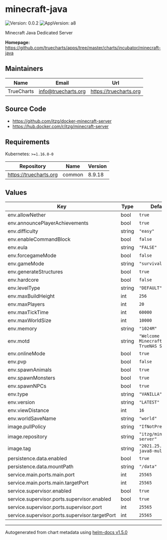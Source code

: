 # minecraft-java

![Version: 0.0.2](https://img.shields.io/badge/Version-0.0.2-informational?style=flat-square) ![AppVersion: a8](https://img.shields.io/badge/AppVersion-a8-informational?style=flat-square)

Minecraft Java Dedicated Server

**Homepage:** <https://github.com/truecharts/apps/tree/master/charts/incubator/minecraft-java>

## Maintainers

| Name | Email | Url |
| ---- | ------ | --- |
| TrueCharts | info@truecharts.org | https://truecharts.org |

## Source Code

* <https://github.com/itzg/docker-minecraft-server>
* <https://hub.docker.com/r/itzg/minecraft-server>

## Requirements

Kubernetes: `>=1.16.0-0`

| Repository | Name | Version |
|------------|------|---------|
| https://truecharts.org | common | 8.9.18 |

## Values

| Key | Type | Default | Description |
|-----|------|---------|-------------|
| env.allowNether | bool | `true` |  |
| env.announcePlayerAchievements | bool | `true` |  |
| env.difficulty | string | `"easy"` |  |
| env.enableCommandBlock | bool | `false` |  |
| env.eula | string | `"FALSE"` |  |
| env.forcegameMode | bool | `false` |  |
| env.gameMode | string | `"survival"` |  |
| env.generateStructures | bool | `true` |  |
| env.hardcore | bool | `false` |  |
| env.levelType | string | `"DEFAULT"` |  |
| env.maxBuildHeight | int | `256` |  |
| env.maxPlayers | int | `20` |  |
| env.maxTickTime | int | `60000` |  |
| env.maxWorldSize | int | `10000` |  |
| env.memory | string | `"1024M"` |  |
| env.motd | string | `"Welcome to Minecraft on TrueNAS Scale!"` |  |
| env.onlineMode | bool | `true` |  |
| env.pvp | bool | `false` |  |
| env.spawnAnimals | bool | `true` |  |
| env.spawnMonsters | bool | `true` |  |
| env.spawnNPCs | bool | `true` |  |
| env.type | string | `"VANILLA"` |  |
| env.version | string | `"LATEST"` |  |
| env.viewDistance | int | `16` |  |
| env.worldSaveName | string | `"world"` |  |
| image.pullPolicy | string | `"IfNotPresent"` |  |
| image.repository | string | `"itzg/minecraft-server"` |  |
| image.tag | string | `"2021.25.0-java8-multiarch"` |  |
| persistence.data.enabled | bool | `true` |  |
| persistence.data.mountPath | string | `"/data"` |  |
| service.main.ports.main.port | int | `25565` |  |
| service.main.ports.main.targetPort | int | `25565` |  |
| service.supervisor.enabled | bool | `true` |  |
| service.supervisor.ports.supervisor.enabled | bool | `true` |  |
| service.supervisor.ports.supervisor.port | int | `25565` |  |
| service.supervisor.ports.supervisor.targetPort | int | `25565` |  |

----------------------------------------------
Autogenerated from chart metadata using [helm-docs v1.5.0](https://github.com/norwoodj/helm-docs/releases/v1.5.0)
